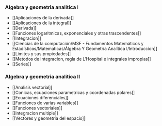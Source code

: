 ### Algebra y geometria analitica I

- [[Aplicaciones de la derivada]]
- [[Aplicaciones de la integral]]
- [[Derivada]]
- [[Funciones logaritmicas, exponenciales y otras trascendentes]]
- [[Integracion]]
- [[Ciencias de la computación/MSF - Fundamentos Matemáticos y Estadísticos/Matematicas/Álgebra Y Geometría Analítica I/Introduccion]]
- [[Limites y sus propiedades]]
- [[Metodos de integracion, regla de L'Hospital e integrales impropias]]
- [[Series]]

### Algebra y geometria analitica II

- [[Analisis vectorial]]
- [[Conicas, ecuaciones parametricas y coordenadas polares]]
- [[Ecuaciones diferenciales]]
- [[Funciones de varias variables]]
- [[Funciones vectoriales]]
- [[Integracion multiple]]
- [[Vectores y geometria del espacio]]
